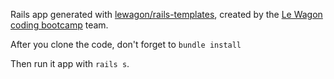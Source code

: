 Rails app generated with [lewagon/rails-templates](https://github.com/lewagon/rails-templates), created by the [Le Wagon coding bootcamp](https://www.lewagon.com) team.

After you clone the code, don't forget to `bundle install`

Then run it app with `rails s`.
